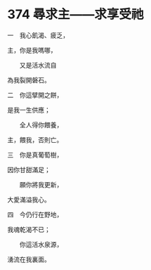 # 374 尋求主——求享受祂

一　我心飢渴、疲乏，

主，你是我嗎哪，

　　又是活水流自

為我裂開磐石。

二　你這擘開之餅，

是我一生供應；

　　全人得你餵養，

主，餵我，否則亡。

三　你是真葡萄樹，

因你甘甜滿足；

　　願你將我更新，

大愛滿溢我心。

四　今仍行在野地，

我魂乾渴不已；

　　你這活水泉源，

湧流在我裏面。

